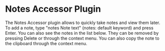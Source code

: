 # Notes Accessor Plugin #

The Notes Accessor plugin allows to quickly take notes and view them later.
To add a note, type "notes Note text" (notes: default keyword) and press Enter.
You can also see the notes in the list below. They can be removed by pressing Delete or through the context menu. You can also copy the note to the clipboard through the context menu.